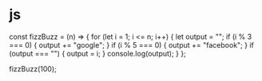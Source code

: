 # js
const fizzBuzz = (n) => {
  for (let i = 1; i <= n; i++) {
    let output = "";
    if (i % 3 === 0) {
      output += "google";
    }
    if (i % 5 === 0) {
      output += "facebook";
    }
    if (output === "") {
      output = i;
    }
    console.log(output);
  }
};

fizzBuzz(100);
